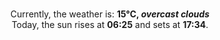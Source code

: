 <p  align="center"><br/>Currently, the weather is: <b> 15°C, <i>overcast clouds</i></b></br>Today, the sun rises at <b>06:25</b> and sets at <b>17:34</b>.</p>